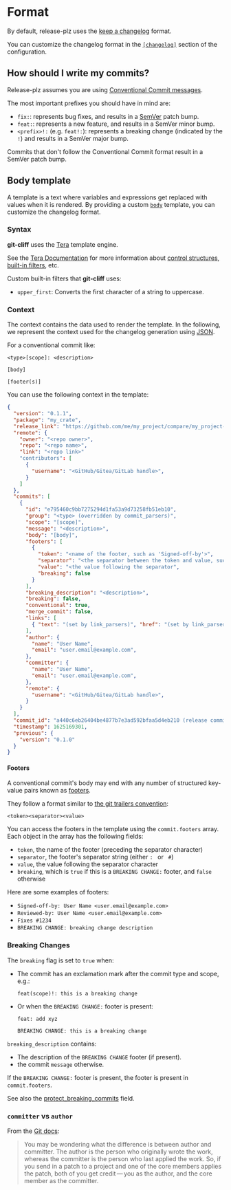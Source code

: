 # Format

By default, release-plz uses the
[keep a changelog](https://keepachangelog.com/en/1.1.0/) format.

You can customize the changelog format in the [`[changelog]`](../config.md#the-changelog-section)
section of the configuration.

## How should I write my commits?

Release-plz assumes you are using [Conventional Commit messages](https://www.conventionalcommits.org/).

The most important prefixes you should have in mind are:

- `fix:`: represents bug fixes, and results in a [SemVer](https://semver.org/)
  patch bump.
- `feat:`: represents a new feature, and results in a SemVer minor bump.
- `<prefix>!:` (e.g. `feat!:`): represents a breaking change
  (indicated by the `!`) and results in a SemVer major bump.

Commits that don't follow the Conventional Commit format result in a SemVer patch bump.

## Body template

A template is a text where variables and expressions get replaced with values when it is rendered.
By providing a custom [`body`](../config.md#the-body-field) template, you can customize the
changelog format.

### Syntax

**git-cliff** uses the [Tera](https://keats.github.io/tera/) template engine.

See the [Tera Documentation](https://keats.github.io/tera/docs/#templates) for more information
about [control structures](https://keats.github.io/tera/docs/#control-structures),
[built-in filters](https://keats.github.io/tera/docs/#built-ins), etc.

Custom built-in filters that **git-cliff** uses:

- `upper_first`: Converts the first character of a string to uppercase.

### Context

The context contains the data used to render the template.
In the following, we represent the context used for the
changelog generation using [JSON](https://en.wikipedia.org/wiki/JSON).

For a conventional commit like:

```text
<type>[scope]: <description>

[body]

[footer(s)]
```

You can use the following context in the template:

```json
{
  "version": "0.1.1",
  "package": "my_crate",
  "release_link": "https://github.com/me/my_project/compare/my_project-v0.1.0...my_project-v0.1.1",
  "remote": {
    "owner": "<repo owner>",
    "repo": "<repo name>",
    "link": "<repo link>"
    "contributors": [
      {
        "username": "<GitHub/Gitea/GitLab handle>",
      }
    ]
  },
  "commits": [
    {
      "id": "e795460c9bb7275294d1fa53a9d73258fb51eb10",
      "group": "<type> (overridden by commit_parsers)",
      "scope": "[scope]",
      "message": "<description>",
      "body": "[body]",
      "footers": [
        {
          "token": "<name of the footer, such as 'Signed-off-by'>",
          "separator": "<the separator between the token and value, such as ':'>",
          "value": "<the value following the separator",
          "breaking": false
        }
      ],
      "breaking_description": "<description>",
      "breaking": false,
      "conventional": true,
      "merge_commit": false,
      "links": [
        { "text": "(set by link_parsers)", "href": "(set by link_parsers)" }
      ],
      "author": {
        "name": "User Name",
        "email": "user.email@example.com",
      },
      "committer": {
        "name": "User Name",
        "email": "user.email@example.com",
      },
      "remote": {
        "username": "<GitHub/Gitea/GitLab handle>",
      }
    }
  ],
  "commit_id": "a440c6eb26404be4877b7e3ad592bfaa5d4eb210 (release commit)",
  "timestamp": 1625169301,
  "previous": {
    "version": "0.1.0"
  }
}
```

#### Footers

A conventional commit's body may end with any number of structured key-value pairs known as
[footers](https://www.conventionalcommits.org/en/v1.0.0/#specification).

They follow a format similar to [the git trailers convention](https://git-scm.com/docs/git-interpret-trailers):

```text
<token><separator><value>
```

You can access the footers in the template using the `commit.footers` array.
Each object in the array has the following fields:

- `token`, the name of the footer (preceding the separator character)
- `separator`, the footer's separator string (either `: ` or ` #`) <!-- markdownlint-disable MD038 -->
- `value`, the value following the separator character
- `breaking`, which is `true` if this is a `BREAKING CHANGE:` footer, and `false` otherwise

Here are some examples of footers:

- `Signed-off-by: User Name <user.email@example.com>`
- `Reviewed-by: User Name <user.email@example.com>`
- `Fixes #1234`
- `BREAKING CHANGE: breaking change description`

### Breaking Changes

The `breaking` flag is set to `true` when:

- The commit has an exclamation mark after the commit type and scope, e.g.:

  ```text
  feat(scope)!: this is a breaking change
  ```

- Or when the `BREAKING CHANGE:` footer is present:

  ```text
  feat: add xyz

  BREAKING CHANGE: this is a breaking change
  ```

`breaking_description` contains:

- The description of the `BREAKING CHANGE` footer (if present).
- the commit `message` otherwise.

If the `BREAKING CHANGE:` footer is present, the footer is present in `commit.footers`.

See also the [protect_breaking_commits](../config.md#the-protect_breaking_commits-field) field.

### `committer` vs `author`

From the [Git docs](https://git-scm.com/book/en/v2/Git-Basics-Viewing-the-Commit-History):

> You may be wondering what the difference is between author and committer.
> The author is the person who originally wrote the work, whereas the committer is the person who
> last applied the work.
> So, if you send in a patch to a project and one of the core members applies the patch,
> both of you get credit — you as the author, and the core member as the committer.
